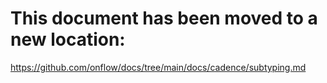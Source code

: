 # This document has been moved to a new location:

https://github.com/onflow/docs/tree/main/docs/cadence/subtyping.md
